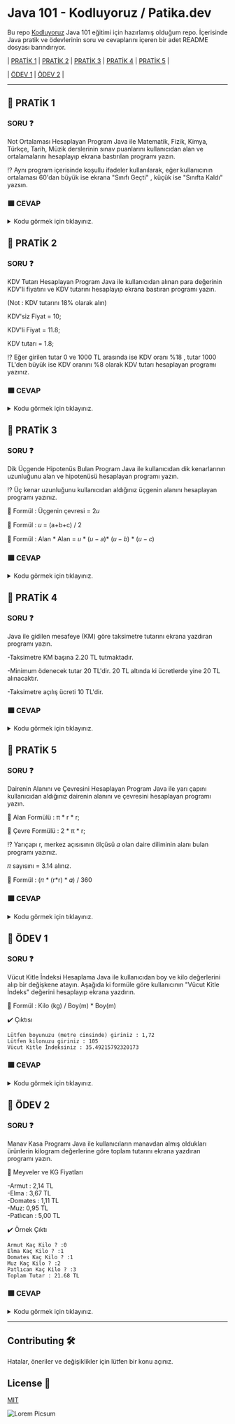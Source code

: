# Java 101 - Kodluyoruz / Patika.dev

Bu repo [Kodluyoruz](Kodluyoruz.org) Java 101 eğitimi için hazırlamış olduğum repo. İçerisinde Java pratik ve ödevlerinin soru ve cevaplarını içeren bir adet README dosyası barındırıyor.

| [PRATİK 1](https://github.com/Ramedeus/Java-101---Kodluyoruz---Patika-Dev/blob/main/README.md#open_book-prati%CC%87k-1) |
 [PRATİK 2](https://github.com/Ramedeus/Java-101---Kodluyoruz---Patika-Dev/blob/main/README.md#open_book-prati%CC%87k-2) |
 [PRATİK 3](https://github.com/Ramedeus/Java-101---Kodluyoruz---Patika-Dev/blob/main/README.md#open_book-prati%CC%87k-3) |
 [PRATİK 4](https://github.com/Ramedeus/Java-101---Kodluyoruz---Patika-Dev/blob/main/README.md#open_book-prati%CC%87k-4) |
 [PRATİK 5](https://github.com/Ramedeus/Java-101---Kodluyoruz---Patika-Dev/blob/main/README.md#open_book-prati%CC%87k-5) |
 
 | [ÖDEV 1](https://github.com/Ramedeus/Java_101_Kodluyoruz_Patika.dev/blob/main/README.md#open_book-%C3%B6dev-1) |
  [ÖDEV 2](https://github.com/Ramedeus/Java_101_Kodluyoruz_Patika.dev/blob/main/README.md#open_book-%C3%B6dev-2) |


---

## :open_book: PRATİK 1	

### SORU :question:
Not Ortalaması Hesaplayan Program
Java ile Matematik, Fizik, Kimya, Türkçe, Tarih, Müzik derslerinin sınav puanlarını kullanıcıdan alan ve ortalamalarını hesaplayıp ekrana bastırılan programı
yazın.

:interrobang: Aynı program içerisinde koşullu ifadeler kullanılarak, eğer kullanıcının ortalaması 60'dan büyük ise ekrana "Sınıfı Geçti" , küçük ise "Sınıfta Kaldı" yazsın.

### :green_square: CEVAP

<details>
<summary>Kodu görmek için tıklayınız.</summary>
  
```java
package Pratik1;
import java.util.Scanner;

public class NotOrtalamasi {
    public static void main(String[] args) {

// Değişkenler tanımlandı ve veri girişi için scanner kodu kullanıldı.     
    double mat, fiz, kim, tur, tar, muz;
    Scanner input = new Scanner(System.in);
  
// Kullanıcıdan not değerleri alınarak değişkenlere atandı.       
    System.out.print("Matematik notunuzu giriniz = ");
    mat = input.nextInt();

    System.out.print("Fizik notunuzu giriniz = ");
    fiz = input.nextInt();

    System.out.print("Kimya notunuzu giriniz = ");
    kim = input.nextInt();

    System.out.print("Türkçe notunuzu giriniz = ");
    tur = input.nextInt();

    System.out.print("Tarih notunuzu giriniz = ");
    tar = input.nextInt();

    System.out.print("Müzik notunuzu giriniz = ");
    muz = input.nextInt();

// Değişkenler ile işlemler yapılarak ortalama değer hesaplandı.    
    double toplam = mat+fiz+kim+tur+tar+muz;
    double ortalama = toplam/6;
    
// Bulunan sonuç istenen koşul ile sorgulanarak ekrana yazdırıldı.
    System.out.println("Ortamanız = " + ortalama);
    boolean kosul1 = ortalama >= 50;
    System.out.println("Durum = " + (kosul1==true ? "Geçti" : "Kaldı"));
    
    }
}
```
</details>

## :open_book: PRATİK 2	

### SORU :question:
KDV Tutarı Hesaplayan Program
Java ile kullanıcıdan alınan para değerinin KDV'li fiyatını ve KDV tutarını hesaplayıp ekrana bastıran programı yazın.

(Not : KDV tutarını 18% olarak alın)

KDV'siz Fiyat = 10;

KDV'li Fiyat = 11.8;

KDV tutarı = 1.8;

:interrobang: 
Eğer girilen tutar 0 ve 1000 TL arasında ise KDV oranı %18 , tutar 1000 TL'den büyük ise KDV oranını %8 olarak KDV tutarı hesaplayan programı yazınız.

### :green_square: CEVAP

<details>
<summary>Kodu görmek için tıklayınız.</summary>
  
```java
package Pratik2;
import java.util.Scanner;


public class KDVHesaplama {
    public static void main(String[] args) {

// Değişkenler tanımlandı ve veri girişi için scanner kodu kullanıldı.
     double anaPara, kdv, kdvli, kdv18=18, kdv8=8;

// Kullanıcıdan anapara değeri alındı.
        Scanner input = new Scanner(System.in);
        System.out.print("Ana paranızı giriniz :");
        anaPara = input.nextDouble();

// Girilen anaparanın istenen değerler içerisinde olup olmadığı sorgulandı.
        boolean kosul1 = anaPara >= 0;
        boolean kosul2 = anaPara <= 1000;
        boolean sonuc = kosul1 && kosul2;

// KDV değeri sorgulama sonucuna göre işlemlere aktarıldı ve sonuçlar ekrana yazdırıldı.
        System.out.println("KDV'siz Fiyat :" + anaPara);

        kdv= sonuc ? kdv18 : kdv8;
        kdvli = anaPara + ((anaPara * kdv)/100);

        System.out.println("KDV'li Fiyat :" + kdvli);
        System.out.println("KDV tutarı :" + kdv/10);

    }
}

```
</details>

## :open_book: PRATİK 3	

### SORU :question:
Dik Üçgende Hipotenüs Bulan Program
Java ile kullanıcıdan dik kenarlarının uzunluğunu alan ve hipotenüsü hesaplayan programı yazın.

:interrobang:
Üç kenar uzunluğunu kullanıcıdan aldığınız üçgenin alanını hesaplayan programı yazınız.


:pushpin: Formül : Üçgenin çevresi = 2𝑢

:pushpin: Formül : 𝑢 = (a+b+c) / 2

:pushpin: Formül : Alan * Alan = 𝑢 * (𝑢 − 𝑎)* (𝑢 − 𝑏) * (𝑢 − 𝑐)


### :green_square: CEVAP

<details>
<summary>Kodu görmek için tıklayınız.</summary>
  
```java
package Pratik3;
import java.util.Scanner;

public class Hipotenus {
    public static void main(String[] args) {
    // Değişkenler tanımlandı ve veri girişi için scanner kodu kullanıldı.

    double  a, b, c;
    Scanner input = new Scanner(System.in);

    // Dik üçgenin 1. ve 2. kenarı kullanıcıdan istendi.
    System.out.print("Diküçgenin 1. kenarını giriniz :");
    a = input.nextDouble();

    System.out.print("Diküçgenin 2. kenarını giriniz :");
    b = input.nextDouble();

    // Hipotenüs hesaplandı.
    c = Math.sqrt ((a*a)+(b*b));
    System.out.println("Hipotenüs :" + c);


    // Üçgen alanını bulma ÖDEV
    System.out.println("Bir Üçgenin Alanının Hesaplaması");

    // Üçgenin kenarları kullanıcıdan istendi.
    System.out.print("Üçgenin 1. kenarını giriniz :");
    a = input.nextInt();

    System.out.print("Üçgenin 2. kenarını giriniz :");
    b = input.nextInt();

    System.out.print("Üçgenin 3. kenarını giriniz :");
    c = input.nextInt();

    // Hesaplamalar için değişkenler oluşturuldu.
    double alan, u;

    // Hesaplamalar yapıldı ve üçgenin alanı ekrana bastırıldı.
    u=(a+b+c)/2;
    alan = Math.sqrt (u*(u-a)*(u-b)*(u-c));

    System.out.print("Üçgenin alanı :" + alan);
    }
}
```
</details> 

## :open_book: PRATİK 4	

### SORU :question:
Java ile gidilen mesafeye (KM) göre taksimetre tutarını ekrana yazdıran programı yazın.

-Taksimetre KM başına 2.20 TL tutmaktadır.

-Minimum ödenecek tutar 20 TL'dir. 20 TL altında ki ücretlerde yine 20 TL alınacaktır.

-Taksimetre açılış ücreti 10 TL'dir.

### :green_square: CEVAP

<details>
<summary>Kodu görmek için tıklayınız.</summary>
  
```java
package Pratik4;
import java.util.Scanner;

public class TaksiMetre {
    public static void main(String[] args) {

    // Değişkenler tanımlandı ve veri girişi için scanner kodu kullanıldı.
    double km, katSayı = 2.2, minUcret = 20, acılısUcret=10, toplamUcret, odenecekUcret;
    Scanner input = new Scanner(System.in);
    System.out.print("Taksimetre uygulaması için KM değerini giriniz : ");
    km = input.nextDouble();

    // Toplam ücret hesaplandı ve km başına olan ücret hesaplanarak sorgulatıldı.
    toplamUcret = acılısUcret+(km*katSayı);
    boolean kosul1 = toplamUcret < 20;
    odenecekUcret = kosul1 ? minUcret : toplamUcret;

    // Hesaplanan ücret ekrana basıldı.
    System.out.print("Toplam ödenecek ücret = " + odenecekUcret + " TL");
    }
}

```
</details>

## :open_book: PRATİK 5	

### SORU :question:
Dairenin Alanını ve Çevresini Hesaplayan Program
Java ile yarı çapını kullanıcıdan aldığınız dairenin alanını ve çevresini hesaplayan programı yazın.

:pushpin: Alan Formülü : π * r * r;

:pushpin: Çevre Formülü : 2 * π * r;

:interrobang:
Yarıçapı r, merkez açısısının ölçüsü 𝛼 olan daire diliminin alanı bulan programı yazınız.

𝜋 sayısını = 3.14 alınız.

:pushpin: Formül : (𝜋 * (r*r) * 𝛼) / 360

### :green_square: CEVAP

<details>
<summary>Kodu görmek için tıklayınız.</summary>
  
```java
package Pratik5;
import java.util.Scanner;

public class DaireAlanCevre {
    public static void main(String[] args) {
        // Değişkenler tanımlandı ve veri girişi için scanner kodu kullanıldı.
        double yarıCap, alan, cevre, pi=3.14;
        Scanner input = new Scanner(System.in);

        System.out.print("Dairenin yarıçapını (cm cisinden) giriniz : ");
        yarıCap = input.nextDouble();

        // Alan ve cevre hesaplanarak ekrana yazdırıldı.
        alan = pi*yarıCap*yarıCap;
        System.out.println("Dairenin alanı : " + alan + "cm\u00B2");

        cevre = 2*pi*yarıCap;
        System.out.println("Dairenin çevresi : " + cevre + "cm");

        // Daire diliminin alanını bulma ÖDEV
        // Değişkenler tanımlandı ve veri girişi için scanner kodu kullanıldı.
        double merkezAcı, daireDilimAlan;
        System.out.print("Dairenin merkez açısını giriniz : ");
        merkezAcı = input.nextDouble();

        // Daire diliminin alanı hesaplanarak ekrana yazdırıldı.
        daireDilimAlan=(pi*(yarıCap*yarıCap)*merkezAcı)/360;
        System.out.println("Daire diliminin alanı : " + daireDilimAlan + "cm\u00B2");
    }
}

```
</details> 

## :open_book: ÖDEV 1	

### SORU :question:
Vücut Kitle İndeksi Hesaplama
Java ile kullanıcıdan boy ve kilo değerlerini alıp bir değişkene atayın. Aşağıda ki formüle göre kullanıcının "Vücut Kitle İndeks" değerini hesaplayıp ekrana yazdırın.

:pushpin: Formül : Kilo (kg) / Boy(m) * Boy(m)


:heavy_check_mark: Çıktısı
```
Lütfen boyunuzu (metre cinsinde) giriniz : 1,72
Lütfen kilonuzu giriniz : 105
Vücut Kitle İndeksiniz : 35.49215792320173
```
 
### :green_square: CEVAP

<details>
<summary>Kodu görmek için tıklayınız.</summary>
  
```java
package Odev1;
import java.util.Scanner;

public class VucutKitleIndeksi {
    public static void main(String[] args) {

        // Değişkenler tanımlandı ve veri girişi için scanner kodu kullanıldı.
        double boy, kilo, kitleIndeks;
        Scanner input = new Scanner(System.in);

        System.out.print("Lütfen boyunuzu (metre cinsinde) giriniz : ");
        boy = input.nextDouble();

        System.out.print("Lütfen kilonuzu giriniz : ");
        kilo = input.nextDouble();

        // Vücut Kitle İndeksi hesaplanarak ekrana yazdırıldı.
        kitleIndeks = kilo / (boy * boy);
        System.out.print("Vücut Kitle İndeksiniz : " + kitleIndeks);
    }
}

```
</details> 

## :open_book: ÖDEV 2	

### SORU :question:
Manav Kasa Programı
Java ile kullanıcıların manavdan almış oldukları ürünlerin kilogram değerlerine göre toplam tutarını ekrana yazdıran programı yazın.

:pushpin: Meyveler ve KG Fiyatları

-Armut : 2,14 TL   
-Elma : 3,67 TL  
-Domates : 1,11 TL  
-Muz: 0,95 TL  
-Patlıcan : 5,00 TL  


:heavy_check_mark: Örnek Çıktı
```
Armut Kaç Kilo ? :0
Elma Kaç Kilo ? :1
Domates Kaç Kilo ? :1
Muz Kaç Kilo ? :2
Patlıcan Kaç Kilo ? :3
Toplam Tutar : 21.68 TL
```

### :green_square: CEVAP

<details>
<summary>Kodu görmek için tıklayınız.</summary>
  
```java
package Odev2;
import java.util.Scanner;

public class ManavKasa {
    public static void main(String[] args) {

        // Değişkenler tanımlandı ve veri girişi için scanner kodu kullanıldı.
        double armutKg=2.14, elmaKg=3.67, domatesKg=1.11, muzKg=0.95, patlicanKg=5, armut, elma, domates, muz, patlican, toplamTutar;
        Scanner input = new Scanner(System.in);

        System.out.print("Armut Kaç Kilo ? :");
        armut = input.nextFloat();

        System.out.print("Elma Kaç Kilo ? :");
        elma = input.nextFloat();

        System.out.print("Domates Kaç Kilo ? :");
        domates = input.nextFloat();

        System.out.print("Muz Kaç Kilo ? :");
        muz = input.nextFloat();

        System.out.print("Patlıcan Kaç Kilo ? :");
        patlican = input.nextFloat();

        // Toplam tutar hesaplanarak ekrana yazdırıldı.
        toplamTutar=(armut*armutKg)+(elma*elmaKg)+(domates*domatesKg)+(muz*muzKg)+(patlican*patlicanKg);
        System.out.print("Toplam Tutar :" + toplamTutar + " TL");
    }
}


```
</details> 
 
---

## Contributing :hammer_and_wrench:	
Hatalar, öneriler ve değişiklikler için lütfen bir konu açınız.

## License :notebook_with_decorative_cover:

[MIT](https://www.google.com/search?q=mit+license&oq=mit+license&aqs=chrome.0.0l4j0i22i30l6.2910j0j7&sourceid=chrome&ie=UTF-8)


![Lorem Picsum](https://picsum.photos/200/300)

